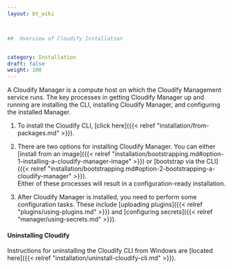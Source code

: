 ```yaml
---
layout: bt_wiki



##  Overview of Cloudify Installation


category: Installation
draft: false
weight: 100
---
```

A Cloudify Manager is a compute host on which the Cloudify Management service runs. The key processes in getting Cloudify Manager up and running are installing the CLI, installing Cloudify Manager, and configuring the installed Manager.

1. To install the Cloudify CLI, [click here]({{< relref "installation/from-packages.md" >}}).
2. There are two options for installing Cloudify Manager. You can either [install from an image]({{< relref "installation/bootstrapping.md#option-1-installing-a-cloudify-manager-image" >}}) or [bootstrap via the CLI]({{< relref "installation/bootstrapping.md#option-2-bootstrapping-a-cloudify-manager" >}}).   <br>
   Either of these processes will result in a configuration-ready installation.

3. After Cloudify Manager is installed, you need to perform some configuration tasks. These include [uploading plugins]({{< relref "plugins/using-plugins.md" >}}) and [configuring secrets]({{< relref "manager/using-secrets.md" >}}).


#### Uninstalling Cloudify

Instructions for uninstalling the Cloudify CLI from Windows are [located here]({{< relref "installation/uninstall-cloudify-cli.md" >}}).

